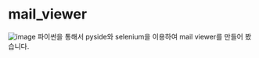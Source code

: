 # mail_viewer
![image](https://github.com/KHyeon9/mail_viewer/assets/92162623/a7b72cee-8867-4436-b1df-9e58bc8ce9b4)
파이썬을 통해서 pyside와 selenium을 이용하여 mail viewer를 만들어 봤습니다.
